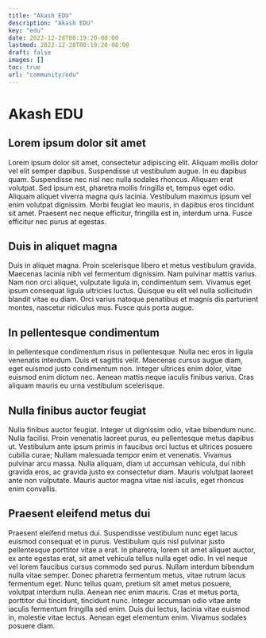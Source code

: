```yaml
---
title: "Akash EDU"
description: "Akash EDU"
key: "edu"
date: 2022-12-28T00:19:20-08:00
lastmod: 2022-12-28T00:19:20-08:00
draft: false
images: []
toc: true
url: "community/edu"
---
```


# Akash EDU

## Lorem ipsum dolor sit amet
Lorem ipsum dolor sit amet, consectetur adipiscing elit. Aliquam mollis dolor vel elit semper dapibus. Suspendisse ut vestibulum augue. In eu dapibus quam. Suspendisse nec nisl nec nulla sodales rhoncus. Aliquam erat volutpat. Sed ipsum est, pharetra mollis fringilla et, tempus eget odio. Aliquam aliquet viverra magna quis lacinia. Vestibulum maximus ipsum vel enim volutpat dignissim. Morbi feugiat leo mauris, in dapibus eros tincidunt sit amet. Praesent nec neque efficitur, fringilla est in, interdum urna. Fusce efficitur nec purus at egestas.

## Duis in aliquet magna
Duis in aliquet magna. Proin scelerisque libero et metus vestibulum gravida. Maecenas lacinia nibh vel fermentum dignissim. Nam pulvinar mattis varius. Nam non orci aliquet, vulputate ligula in, condimentum sem. Vivamus eget ipsum consequat ligula ultricies luctus. Quisque eu elit vel nulla sollicitudin blandit vitae eu diam. Orci varius natoque penatibus et magnis dis parturient montes, nascetur ridiculus mus. Fusce quis porta augue.

## In pellentesque condimentum
In pellentesque condimentum risus in pellentesque. Nulla nec eros in ligula venenatis interdum. Duis et sagittis velit. Maecenas cursus augue diam, eget euismod justo condimentum non. Integer ultrices enim dolor, vitae euismod enim dictum nec. Aenean mattis neque iaculis finibus varius. Cras aliquam mauris eu urna vestibulum scelerisque.

## Nulla finibus auctor feugiat
Nulla finibus auctor feugiat. Integer ut dignissim odio, vitae bibendum nunc. Nulla facilisi. Proin venenatis laoreet purus, eu pellentesque metus dapibus ut. Vestibulum ante ipsum primis in faucibus orci luctus et ultrices posuere cubilia curae; Nullam malesuada tempor enim et venenatis. Vivamus pulvinar arcu massa. Nulla aliquam, diam ut accumsan vehicula, dui nibh gravida eros, ac gravida justo ex consectetur diam. Mauris volutpat laoreet ante non vulputate. Mauris auctor magna vitae nisl iaculis, eget rhoncus enim convallis.

## Praesent eleifend metus dui
Praesent eleifend metus dui. Suspendisse vestibulum nunc eget lacus euismod consequat et in purus. Vestibulum quis nisl pulvinar justo pellentesque porttitor vitae a erat. In pharetra, lorem sit amet aliquet auctor, ex ante egestas erat, sit amet vehicula tellus nulla eget odio. In vel neque vel lorem faucibus cursus commodo sed purus. Nullam interdum bibendum nulla vitae semper. Donec pharetra fermentum metus, vitae rutrum lacus fermentum eget. Nunc tellus quam, pretium sit amet metus posuere, volutpat interdum nulla. Aenean nec enim mauris. Cras et metus porta, porttitor dui tincidunt, tincidunt nunc. Integer accumsan odio vitae ante iaculis fermentum fringilla sed enim. Duis dui lectus, lacinia vitae euismod in, molestie vitae lectus. Aenean eget elementum enim. Vivamus sodales posuere diam.